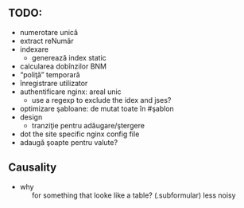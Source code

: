 TODO:
-----

* numerotare unică
* extract reNumăr
* indexare
  * generează index static
* calcularea dobînzilor BNM
* “poliţă” temporară
* înregistrare utilizator
* authentificare nginx: areal unic
  * use a regexp to exclude the idex and jses?
* optimizare şabloane: de mutat toate în #şablon
* design
  * tranziţie pentru adăugare/ştergere
* dot the site specific nginx config file
* adaugă şoapte pentru valute?


Causality
---------

* why <ol> for something that looke like a table? (.subformular)
  less noisy
